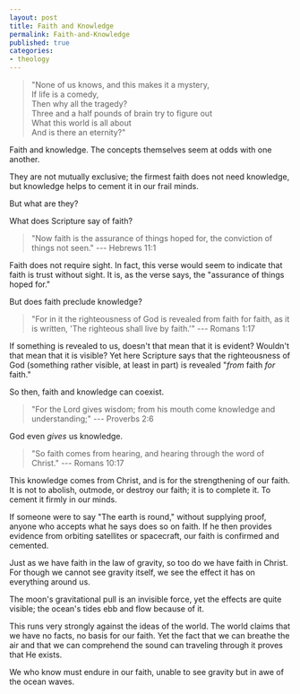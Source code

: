 ```yaml
---
layout: post
title: Faith and Knowledge
permalink: Faith-and-Knowledge
published: true
categories:
- theology
---
```


> "None of us knows, and this makes it a mystery,  
>  If life is a comedy,  
>  Then why all the tragedy?  
>  Three and a half pounds of brain try to figure out  
>  What this world is all about  
>  And is there an eternity?"

Faith and knowledge. The concepts themselves seem at odds with one
another.

They are not mutually exclusive; the firmest faith does not need
knowledge, but knowledge helps to cement it in our frail minds.

But what are they?

What does Scripture say of faith?

> "Now faith is the assurance of things hoped for, the conviction of
> things not seen." --- Hebrews 11:1

Faith does not require sight. In fact, this verse would seem to indicate
that faith is trust without sight. It is, as the verse says, the
"assurance of things hoped for."

But does faith preclude knowledge?

> "For in it the righteousness of God is revealed from faith for faith,
> as it is written, 'The righteous shall live by faith.'" --- Romans
> 1:17

If something is revealed to us, doesn't that mean that it is evident?
Wouldn't that mean that it is visible? Yet here Scripture says that the
righteousness of God (something rather visible, at least in part) is
revealed "*from* faith *for* faith."

So then, faith and knowledge can coexist.

> "For the Lord gives wisdom; from his mouth come knowledge and
> understanding;" --- Proverbs 2:6

God even *gives* us knowledge.

> "So faith comes from hearing, and hearing through the word of Christ."
> --- Romans 10:17

This knowledge comes from Christ, and is for the strengthening of our
faith. It is not to abolish, outmode, or destroy our faith; it is to
complete it. To cement it firmly in our minds.

If someone were to say "The earth is round," without supplying proof,
anyone who accepts what he says does so on faith. If he then provides
evidence from orbiting satellites or spacecraft, our faith is confirmed
and cemented.

Just as we have faith in the law of gravity, so too do we have faith in
Christ. For though we cannot see gravity itself, we see the effect it
has on everything around us.

The moon's gravitational pull is an invisible force, yet the effects are
quite visible; the ocean's tides ebb and flow because of it.

This runs very strongly against the ideas of the world. The world claims
that we have no facts, no basis for our faith. Yet the fact that we can
breathe the air and that we can comprehend the sound can traveling
through it proves that He exists.

We who know must endure in our faith, unable to see gravity but in awe
of the ocean waves.

